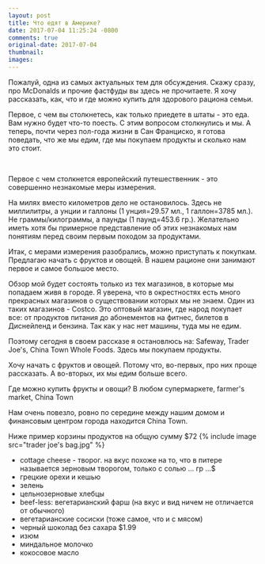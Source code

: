 ```yaml
---
layout: post
title: Что едят в Америке?
date: 2017-07-04 11:25:24 -0800
comments: true
original-date: 2017-07-04
thumbnail: 
images:
---
```


Пожалуй, одна из самых актуальных тем для обсуждения. Скажу сразу, про McDonalds и прочие фастфуды вы здесь не прочитаете. Я хочу рассказать, как, что и где можно купить для здорового рациона семьи. 

Первое, с чем вы столкнетесь, как только приедете в штаты - это еда. Вам нужно будет что-то поесть. 
С этим вопросом столкнулись и мы. А теперь, почти через пол-года жизни в Сан Франциско, я готова поведать, что же мы едим, где мы покупаем продукты и сколько нам это стоит.
 
<!--separate--> 

Первое с чем столкнется европейский путешественник - это совершенно незнакомые меры измерения.

На милях вместо километров дело не остановилось. Здесь не миллилитры, а унции и галлоны (1 унция=29.57 мл., 1 галлон=3785 мл.). 
Не граммы/килограммы, а паунды (1 паунд=453.6 гр.). Желательно иметь хотя бы примерное представление об этих незнакомых нам понятиям перед своим первым походом за продуктами.

Итак, с мерами измерения разобрались, можно приступать к покупкам. 
Предлагаю начать с фруктов и овощей. В нашем рационе они занимают первое и самое большое место. 



Обзор мой будет состоять только из тех магазинов, в которые мы попадаем живя в городе. Я уверена, что в окрестностях есть много прекрасных магазинов о существовании которых мы не знаем. Один из таких магазинов - Costco. Это оптовый магазин, где народ покупает все: от продуктов питания до абонементов на фитнес, билетов в Диснейленд и бензина. Так как у нас нет машины, туда мы не едим.

Поэтому сегодня в своем рассказе я остановлюсь на: Safeway, Trader Joe's, China Town Whole Foods. Здесь мы покупаем продукты.

Хочу начать с фруктов и овощей. Потому что, во-первых, про них проще рассказать. А во-вторых, их мы едим больше всего.

Где можно купить фрукты и овощи?
В любом супермаркете, farmer's market, China Town

Нам очень повезло, ровно по середине между нашим домом и финансовым центром города находится China Town. 











Ниже пример корзины продуктов на общую сумму $72
{% include image src="trader joe's bag.jpg" %}

* cottage cheese - творог. на вкус похоже на то, что в питере называется зерновым творогом, только с солью ... гр ...$
* грецкие орехи и кешью
* зелень
* цельнозерновые хлебцы
* beef-less: вегетарианский фарш (на вкус и вид ничем не отличается от обычного)
* вегетарианские сосиски (тоже самое, что и с мясом)
* черный шоколад без сахара $1.99
* изюм 
* миндальное молочко
* кокосовое масло